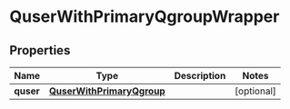 
# QuserWithPrimaryQgroupWrapper

## Properties
Name | Type | Description | Notes
------------ | ------------- | ------------- | -------------
**quser** | [**QuserWithPrimaryQgroup**](QuserWithPrimaryQgroup.md) |  |  [optional]



